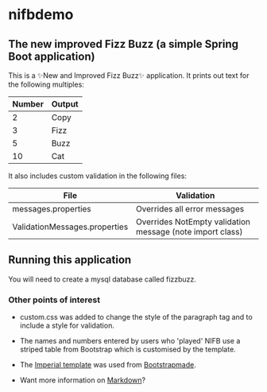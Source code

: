 # nifbdemo
## The new improved Fizz Buzz (a simple Spring Boot application) 

This is a :sparkles:New and Improved Fizz Buzz:sparkles: application. It prints out text for the following multiples: 

| Number        | Output| 
| ------------- |-------| 
| 2             | Copy  |
| 3             | Fizz  |
| 5             | Buzz  |
| 10            | Cat   |

It also includes custom validation in the following files: 

|File                          | Validation                                                |
|------------------------------|-----------------------------------------------------------|
|messages.properties           | Overrides all error messages                              |
|ValidationMessages.properties | Overrides NotEmpty validation message (note import class) |

## Running this application 

You will need to create a mysql database called fizzbuzz. 

### Other points of interest
- custom.css was added to change the style of the paragraph tag and to include a style for validation. 
- The names and numbers entered by users who 'played' NIFB use a striped table from Bootstrap which is customised by the template. 
- The [Imperial template](https://bootstrapmade.com/demo/Imperial/) was used from [Bootstrapmade](https://bootstrapmade.com/).


- Want more information on [Markdown](https://guides.github.com/features/mastering-markdown/)? 
